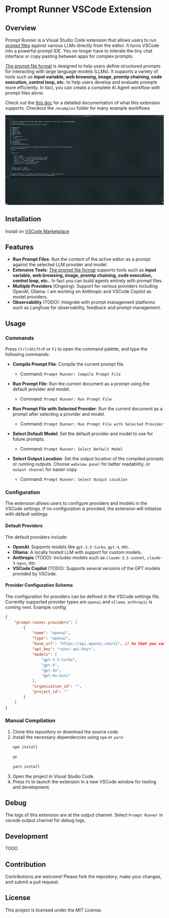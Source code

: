 
# Prompt Runner VSCode Extension

## Overview

Prompt Runner is a Visual Studio Code extension that allows users to run [prompt files](doc/prompt-file.md) against various LLMs directly from the editor. It turns VSCode into a powerful prompt IDE. You no longer have to tolerate the tiny chat interface or copy pasting between apps for complex prompts.

[The prompt file format](doc/prompt-file.md) is designed to help users define structured prompts for interacting with large language models (LLMs). It supports a variety of tools such as **input variable, web browsing, image, promtp chaining, code execution, control loop, etc.** to help users develop and evaluate prompts more efficiently. In fact, you can create a complete AI Agent workflow with prompt files alone.

Check out the [this doc](doc/prompt-file.md) for a detailed documentation of what this extension supports. Checkout the `/examples` folder for many example workflows 

![demo](images/demo.gif)

## Installation 

Install on [VSCode Marketplace](https://marketplace.visualstudio.com/items?itemName=JinShang.prompt-runner)


## Features

- **Run Prompt Files**: Run the content of the active editor as a prompt against the selected LLM provider and model. 
- **Extensive Tools**: [The prompt file format](doc/prompt-file.md) supports tools such as **input variable, web browsing, image, promtp chaining, code execution, control loop, etc.**. In fact you can build agents entirely with prompt files.
- **Multiple Providers** (Ongoing): Support for various providers including OpenAI, Ollama. I am working on Anthropic and VSCode Copilot as model providers.
- **Observability** (TODO): Integrate with prompt management platforms such as Langfuse for observability, feedback and prompt management.

## Usage

### Commands
Press `Ctrl+Shift+P` or `F1` to open the command palette, and type the following commands:
- **Compile Prompt File**: Compile the current prompt file.
  - Command: `Prompt Runner: Compile Prompt File`

- **Run Prompt File**: Run the current document as a prompt using the default provider and model.
  - Command: `Prompt Runner: Run Prompt File`
  
- **Run Prompt File with Selected Provider**: Run the current document as a prompt after selecting a provider and model.
  - Command: `Prompt Runner: Run Prompt File with Selected Provider`
  
- **Select Default Model**: Set the default provider and model to use for future prompts.
  - Command: `Prompt Runner: Select Default Model`

- **Select Output Location**: Set the output location of the compiled prompts or running outputs. Choose `webview panel` for better readability, or `output channel` for easier copy.
  - Command: `Prompt Runner: Select Output Location`

### Configuration

The extension allows users to configure providers and models in the VSCode settings. If no configuration is provided, the extension will initialize with default settings.

#### Default Providers

The default providers include:
- **OpenAI**: Supports models like `gpt-3.5-turbo`, `gpt-4`, etc.
- **Ollama**: A locally hosted LLM with support for custom models.
- **Anthropic** (TODO): Includes models such as `claude-3.5-sonnet`, `claude-3-opus`, etc.
- **VSCode Copilot** (TODO): Supports several versions of the GPT models provided by VSCode.

#### Provider Configuration Schema

The configuration for providers can be defined in the VSCode settings file. Currently supported provider types are `openai` and `ollama`. `anthropic` is coming next. Example config:

```json
{
    "prompt-runner.providers": [
        {
            "name": "openai",
            "type": "openai",
            "base_url": "https://api.openai.com/v1", // So that you can use OpenAI-compatible servers
            "api_key": "<your-api-key>",
            "models": [
                "gpt-3.5-turbo",
                "gpt-4",
                "gpt-4o",
                "gpt-4o-mini"
            ],
            "organization_id": "",
            "project_id": ""
        }
    ]
}
```

### Manual Compilation

1. Clone this repository or download the source code.
2. Install the necessary dependencies using `npm` or `yarn`:
   ```bash
   npm install
   ```
   or
   ```bash
   yarn install
   ```
3. Open the project in Visual Studio Code.
4. Press `F5` to launch the extension in a new VSCode window for testing and development.

## Debug

The logs of this extension are at the output channel. Select `Prompt Runner` in vscode output channel for debug logs.

## Development

TODO

## Contribution

Contributions are welcome! Please fork the repository, make your changes, and submit a pull request.

## License

This project is licensed under the MIT License.
